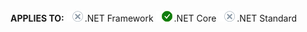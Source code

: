 <Token>**APPLIES TO:** ![No](media/no-icon.png).NET Framework ![Yes](media/yes-icon.png).NET Core ![No](media/no-icon.png).NET Standard </Token>
